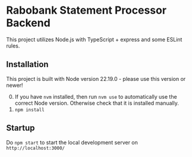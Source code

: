 # Rabobank Statement Processor Backend

This project utilizes Node.js with TypeScript + express and some ESLint rules.

## Installation

This project is built with Node version 22.19.0 - please use this version or newer!

0. If you have `nvm` installed, then run `nvm use` to automatically use the correct Node version. Otherwise check that it is installed manually.
1. `npm install`

## Startup

Do `npm start` to start the local development server on `http://localhost:3000/`
